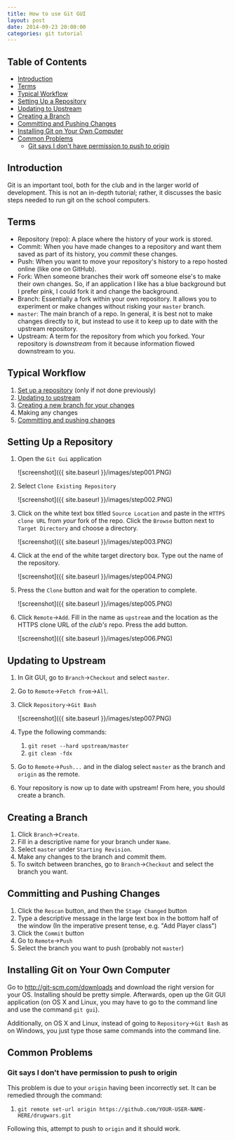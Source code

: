 ```yaml
---
title: How to use Git GUI
layout: post
date: 2014-09-23 20:00:00
categories: git tutorial
---
```


## Table of Contents

* [Introduction](#introduction)
* [Terms](#terms)
* [Typical Workflow](#typical-workflow)
* [Setting Up a Repository](#setting-up-a-repository)
* [Updating to Upstream](#updating-to-upstream)
* [Creating a Branch](#creating-a-branch)
* [Committing and Pushing Changes](#committing-and-pushing-changes)
* [Installing Git on Your Own Computer](#installing-git-on-your-own-computer)
* [Common Problems](#common-problems)
    * [Git says I don't have permission to push to origin](#git-says-i-don't-have-permission-to-push-to-origin)

## Introduction

Git is an important tool, both for the club and in the larger world of development. This is not an in-depth tutorial; rather, it discusses the basic steps needed to run git on the school computers.

## Terms
* Repository (repo): A place where the history of your work is stored.
* Commit: When you have made changes to a repository and want them saved as part of its history, you *commit* these changes.
* Push: When you want to move your repository's history to a repo hosted online (like one on GitHub).
* Fork: When someone branches their work off someone else's to make their own changes. So, if an application I like has a blue background but I prefer pink, I could fork it and change the background.
* Branch: Essentially a fork within your own repository. It allows you to experiment or make changes without risking your `master` branch.
* `master`: The main branch of a repo. In general, it is best not to make changes directly to it, but instead to use it to keep up to date with the upstream repository.
* Upstream: A term for the repository from which you forked. Your repository is *downstream* from it because information flowed downstream to you.

## Typical Workflow

1. [Set up a repository](#setting-up-a-repository) (only if not done previously)
2. [Updating to upstream](#updating-to-upstream)
3. [Creating a new branch for your changes](#creating-a-branch)
4. Making any changes
5. [Committing and pushing changes](#committing-and-pushing-changes)


## Setting Up a Repository

1. Open the `Git Gui` application

    ![screenshot]({{ site.baseurl }}/images/step001.PNG)

2. Select `Clone Existing Repository`

    ![screenshot]({{ site.baseurl }}/images/step002.PNG)

3. Click on the white text box titled `Source Location` and paste in the `HTTPS clone URL` from *your* fork of the repo. Click the `Browse` button next to `Target Directory` and choose a directory.

    ![screenshot]({{ site.baseurl }}/images/step003.PNG)

4. Click at the end of the white target directory box. Type out the name of the repository.

    ![screenshot]({{ site.baseurl }}/images/step004.PNG)

5. Press the `Clone` button and wait for the operation to complete.

    ![screenshot]({{ site.baseurl }}/images/step005.PNG)

6. Click `Remote`&rarr;`Add`. Fill in the name as `upstream` and the location as the HTTPS clone URL of the *club's* repo. Press the add button.

    ![screenshot]({{ site.baseurl }}/images/step006.PNG)

## Updating to Upstream

1. In Git GUI, go to `Branch`&rarr;`Checkout` and select `master`.

2. Go to `Remote`&rarr;`Fetch from`&rarr;`All`.

3. Click `Repository`&rarr;`Git Bash`

    ![screenshot]({{ site.baseurl }}/images/step007.PNG)

4. Type the following commands:

    1. `git reset --hard upstream/master`
    2. `git clean -fdx`

5. Go to `Remote`&rarr;`Push...` and in the dialog select `master` as the branch and `origin` as the remote.
    
    <!--You will be prompted for your password. Note that the text that appears will probably be different from that pictured.-->

    <!--![screenshot]({{ site.baseurl }}/images/step008.PNG)-->

3. Your repository is now up to date with upstream! From here, you should create a branch.

## Creating a Branch

1. Click `Branch`&rarr;`Create`.
2. Fill in a descriptive name for your branch under `Name`.
3. Select `master` under `Starting Revision`.
4. Make any changes to the branch and commit them.
5. To switch between branches, go to `Branch`&rarr;`Checkout` and select the branch you want.

## Committing and Pushing Changes

1. Click the `Rescan` button, and then the `Stage Changed` button
2. Type a descriptive message in the large text box in the bottom half of the window (In the imperative present tense, e.g. "Add Player class")
3. Click the `Commit` button
4. Go to `Remote`&rarr;`Push`
5. Select the branch you want to push (probably not `master`)

## Installing Git on Your Own Computer

Go to http://git-scm.com/downloads and download the right version for your OS. Installing should be pretty simple. Afterwards, open up the Git GUI application (on OS X and Linux, you may have to go to the command line and use the command `git gui`).

Additionally, on OS X and Linux, instead of going to `Repository`&rarr;`Git Bash` as on Windows, you just type those same commands into the command line.

## Common Problems

### Git says I don't have permission to push to origin

This problem is due to your `origin` having been incorrectly set. It can be remedied through the command:

1. `git remote set-url origin https://github.com/YOUR-USER-NAME-HERE/drugwars.git`

Following this, attempt to push to `origin` and it should work.
